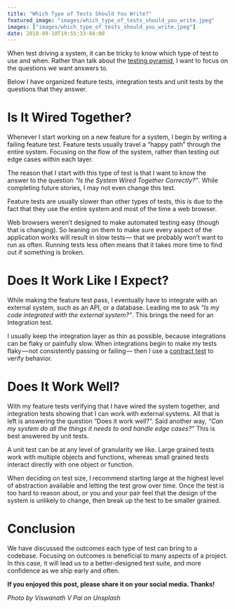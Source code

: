 ```yaml
---
title: "Which Type of Tests Should You Write?"
featured_image: "images/which_type_of_tests_should_you_write.jpeg"
images: ["images/which_type_of_tests_should_you_write.jpeg"]
date: 2018-09-10T19:55:33-04:00
---
```


When test driving a system, it can be tricky to know which type of test to use and when. Rather than talk about the [testing pyramid](https://martinfowler.com/bliki/TestPyramid.html), I want to focus on the questions we want answers to.

Below I have organized feature tests, integration tests and unit tests by the questions that they answer.

# Is It Wired Together?

Whenever I start working on a new feature for a system, I begin by writing a failing feature test. Feature tests usually travel a “happy path” through the entire system. Focusing on the flow of the system, rather than testing out edge cases within each layer.

The reason that I start with this type of test is that I want to know the answer to the question *“Is the System Wired Together Correctly?”*. While completing future stories, I may not even change this test.

Feature tests are usually slower than other types of tests, this is due to the fact that they use the entire system and most of the time a web browser.

Web browsers weren’t designed to make automated testing easy (though that is changing). So leaning on them to make sure every aspect of the application works will result in slow tests — that we probably won’t want to run as often. Running tests less often means that it takes more time to find out if something is broken.

# Does It Work Like I Expect?

While making the feature test pass, I eventually have to integrate with an external system, such as an API, or a database. Leading me to ask *“Is my code integrated with the external system?”*. This brings the need for an Integration test.

I usually keep the integration layer as thin as possible, because integrations can be flaky or painfully slow. When integrations begin to make my tests flaky — not consistently passing or failing — then I use a [contract test](/posts/testing-patterns-in-ruby-contract-testing/) to verify behavior.

# Does It Work Well?

With my feature tests verifying that I have wired the system together, and integration tests showing that I can work with external systems. All that is left is answering the question “Does it work well?”. Said another way, *“Can my system do all the things it needs to and handle edge cases?”* This is best answered by unit tests.

A unit test can be at any level of granularity we like. Large grained tests work with multiple objects and functions, whereas small grained tests interact directly with one object or function.

When deciding on test size, I recommend starting large at the highest level of abstraction available and letting the test grow over time. Once the test is too hard to reason about, or you and your pair feel that the design of the system is unlikely to change, then break up the test to be smaller grained.

# Conclusion

We have discussed the outcomes each type of test can bring to a codebase. Focusing on outcomes is beneficial to many aspects of a project. In this case, it will lead us to a better-designed test suite, and more confidence as we ship early and often.

**If you enjoyed this post, please share it on your social media. Thanks!**

*Photo by Viswanath V Pai on Unsplash*